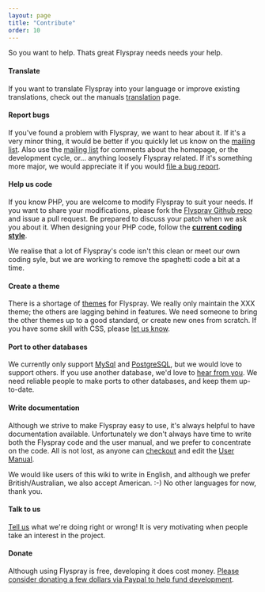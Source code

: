 ```yaml
---
layout: page
title: "Contribute"
order: 10
---
```


So you want to help. Thats great Flyspray needs needs your help.

#### Translate 

If you want to translate Flyspray into your language or improve existing translations, check out the manuals [translation](/manual/translate) page.

#### Report bugs 


If you've found a problem with Flyspray, we want to hear about it. If it's a very minor thing, it would be better if you quickly let us know on the [mailing list](/community/mailing-list). Also use the [mailing list](/community/mailing-list) for comments about the homepage, or the development cycle, or... anything loosely Flyspray related.  If it's something more major, we would appreciate it if you would [file a bug report](http://bugs.flyspray.org).


#### Help us code

If you know PHP, you are welcome to modify Flyspray to suit your needs. If you want to share your modifications, please fork the [Flyspray Github repo](/manual/pull_request) and issue a pull request. Be prepared to discuss your patch when we ask you about it. When designing your PHP code, follow the **[current coding style](/manual/code_style)**. 

We realise that a lot of Flyspray's code isn't this clean or meet our own coding syle, but we are working to remove the spaghetti code a bit at a time.


#### Create a theme 

There is a shortage of [themes](/manual/creating_themes) for Flyspray. We really only maintain the XXX theme; the others are lagging behind in features. We need someone to bring the other themes up to a good standard, or create new ones from scratch.  If you have some skill with CSS, please [let us know](/community/mailing-list).


#### Port to other databases 


We currently only support [MySql](http://www.mysql.com/) and [PostgreSQL](http://www.postgresql.org/), but we would love to support others. If you use another database, we'd love to [hear from you](/community/mailing-list). We need reliable people to make ports to other databases, and keep them up-to-date.


#### Write documentation 

Although we strive to make Flyspray easy to use, it's always helpful to have documentation available.  Unfortunately we don't always have time to write both the Flyspray code and the user manual, and we prefer to concentrate on the code.  All is not lost, as anyone can [checkout](/manual/writing_documentation) and edit the [User Manual](/manual).

We would like users of this wiki to write in English, and although we prefer British/Australian, we also accept American. :-)  No other languages for now, thank you.


#### Talk to us 


[Tell us](/community/mailing-list) what we're doing right or wrong! It is very motivating when people take an interest in the project.


#### Donate 
Although using Flyspray is free, developing it does cost money. [Please consider donating a few dollars via Paypal to help fund development](https://www.paypal.com/xclick/business=connect@thevelozgroup.com&amp;item_name=Flyspray+Donation&amp;no_shipping=1&amp;no_note=1&amp;tax=0).